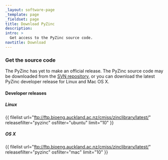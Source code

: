```yaml
---
_layout: software-page
_template: page
_fieldset: page
title: Download PyZinc
description:
intro: >
  Get access to the PyZinc source code.
navtitle: Download
---
```

### Get the source code

The PyZinc has yet to make an official release. The PyZinc source code may be downloaded from the [SVN repository](https://svn.physiomeproject.org/svn/cmiss/zinc/bindings/), or you can download the latest PyZinc developer release for Linux and Mac OS X.

#### Developer releases

##### Linux

{{ filelist url="ftp://ftp.bioeng.auckland.ac.nz/cmiss/zinclibrary/latest/" releasefilter="pyzinc" osfilter="ubuntu" limit="10" }}

##### OS X

{{ filelist url="ftp://ftp.bioeng.auckland.ac.nz/cmiss/zinclibrary/latest/" releasefilter="pyzinc" osfilter="mac" limit="10" }}

